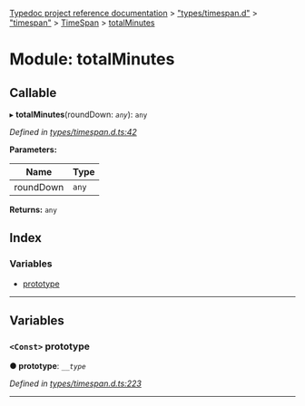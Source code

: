 [Typedoc project reference documentation](../README.md) > ["types/timespan.d"](../modules/_types_timespan_d_.md) > ["timespan"](../modules/_types_timespan_d_._timespan_.md) > [TimeSpan](../classes/_types_timespan_d_._timespan_.timespan.md) > [totalMinutes](../modules/_types_timespan_d_._timespan_.timespan.totalminutes.md)

# Module: totalMinutes

## Callable
▸ **totalMinutes**(roundDown: *`any`*): `any`

*Defined in [types/timespan.d.ts:42](https://github.com/DocuWare/REST-Sample-TS/blob/22cf36b/src/types/timespan.d.ts#L42)*

**Parameters:**

| Name | Type |
| ------ | ------ |
| roundDown | `any` |

**Returns:** `any`

## Index

### Variables

* [prototype](_types_timespan_d_._timespan_.timespan.totalminutes.md#prototype)

---

## Variables

<a id="prototype"></a>

### `<Const>` prototype

**● prototype**: *`__type`*

*Defined in [types/timespan.d.ts:223](https://github.com/DocuWare/REST-Sample-TS/blob/22cf36b/src/types/timespan.d.ts#L223)*

___

